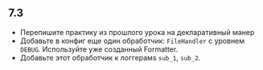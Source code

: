 ## 7.3

* Перепишите практику из прошлого урока на декларативный манер
* Добавьте в конфиг еще один обработчик: `FileHandler` с уровнем `DEBUG`. Используйте уже созданный Formatter.
* Добавьте этот обработчик к логгерамs `sub_1`, `sub_2`.
